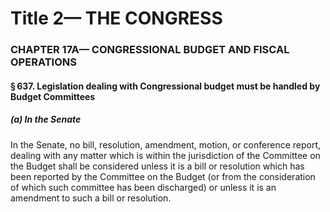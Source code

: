 
# Title 2— THE CONGRESS
### CHAPTER 17A— CONGRESSIONAL BUDGET AND FISCAL OPERATIONS
#### § 637. Legislation dealing with Congressional budget must be handled by Budget Committees
##### (a) In the Senate

In the Senate, no bill, resolution, amendment, motion, or conference report, dealing with any matter which is within the jurisdiction of the Committee on the Budget shall be considered unless it is a bill or resolution which has been reported by the Committee on the Budget (or from the consideration of which such committee has been discharged) or unless it is an amendment to such a bill or resolution.
